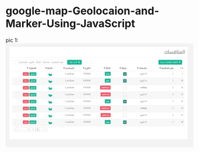 # google-map-Geolocaion-and-Marker-Using-JavaScript

pic 1:
![alt text](https://github.com/ahmad5521/MyDataT/blob/master/Content/Capture.PNG)
